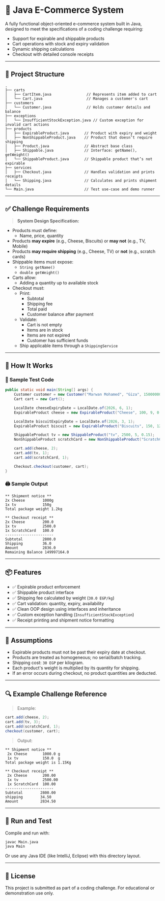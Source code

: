 # 🛒 Java E-Commerce System

A fully functional object-oriented e-commerce system built in Java, designed to meet the specifications of a coding challenge requiring:

- Support for expirable and shippable products
- Cart operations with stock and expiry validation
- Dynamic shipping calculations
- Checkout with detailed console receipts

---

## 📁 Project Structure

```
.
├── carts
│   ├── CartItem.java                // Represents item added to cart
│   └── Cart.java                    // Manages a customer's cart
├── customers
│   └── Customer.java                // Holds customer details and balance
├── exceptions
│   └── InsufficientStockException.java // Custom exception for invalid cart actions
├── products
│   ├── ExpirableProduct.java       // Product with expiry and weight
│   ├── NonShippableProduct.java    // Product that doesn’t require shipping
│   ├── Product.java                // Abstract base class
│   ├── Shippable.java              // Interface: getName(), getWeight()
│   └── ShippableProduct.java       // Shippable product that’s not expirable
├── services
│   ├── Checkout.java               // Handles validation and prints receipts
│   └── Shipping.java               // Calculates and prints shipment details
└── Main.java                       // Test use-case and demo runner
```

---

## ✅ Challenge Requirements

> **System Design Specification:**

- Products must define:
  - Name, price, quantity
- Products **may expire** (e.g., Cheese, Biscuits) or **may not** (e.g., TV, Mobile)
- Products **may require shipping** (e.g., Cheese, TV) or **not** (e.g., scratch cards)
- Shippable items must expose:
  - `String getName()`
  - `double getWeight()`
- Carts allow:
  - Adding a quantity up to available stock
- Checkout must:
  - Print:
    - Subtotal
    - Shipping fee
    - Total paid
    - Customer balance after payment
  - Validate:
    - Cart is not empty
    - Items are in stock
    - Items are not expired
    - Customer has sufficient funds
  - Ship applicable items through a `ShippingService`

---

## 🚀 How It Works

### 🔧 Sample Test Code

```java
public static void main(String[] args) {
    Customer customer = new Customer("Marwan Mohamed", "Giza", 150000000.00);
    Cart cart = new Cart();

    LocalDate cheeseExpiryDate = LocalDate.of(2026, 6, 1);
    ExpirableProduct cheese = new ExpirableProduct("Cheese", 100, 9, 0.5, cheeseExpiryDate);

    LocalDate biscuitExpiryDate = LocalDate.of(2026, 3, 1);
    ExpirableProduct biscuit = new ExpirableProduct("Biscuits", 150, 12, 0.5, biscuitExpiryDate);

    ShippableProduct tv = new ShippableProduct("tv", 2500, 5, 0.15);
    NonShippableProduct scratchCard = new NonShippableProduct("ScratchCard", 100, 20);

    cart.add(cheese, 2);
    cart.add(tv, 1);
    cart.add(scratchCard, 1);

    Checkout.checkout(customer, cart);
}
```

### 🖨️ Sample Output

```
** Shipment notice **
2x Cheese        1000g
1x tv            150g
Total package weight 1.2kg

** Checkout receipt **
2x Cheese        200.0
1x tv            2500.0
1x ScratchCard   100.0
----------------------
Subtotal         2800.0
Shipping         36.0
Amount           2836.0
Remaining Balance 149997164.0
```

---

## 📦 Features

- ✅ Expirable product enforcement
- ✅ Shippable product interface
- ✅ Shipping fee calculated by weight (`30.0 EGP/kg`)
- ✅ Cart validation: quantity, expiry, availability
- ✅ Clean OOP design using interfaces and inheritance
- ✅ Custom exception handling (`InsufficientStockException`)
- ✅ Receipt printing and shipment notice formatting

---

## 📜 Assumptions

- Expirable products must not be past their expiry date at checkout.
- Products are treated as homogeneous; no serial/batch tracking.
- Shipping cost: `30 EGP` per kilogram.
- Each product's weight is multiplied by its quantity for shipping.
- If an error occurs during checkout, no product quantities are deducted.

---

## 🔍 Example Challenge Reference

> Example:

```java
cart.add(cheese, 2);
cart.add(tv, 3);
cart.add(scratchCard, 1);
checkout(customer, cart);
```

> Output:

```
** Shipment notice **
 2x Cheese       1000.0 g
 1x tv           150.0  g
Total package weight is 1.15Kg

** Checkout receipt **
 2x Cheese       200.00
 1x tv           2500.00
 1x ScratchCard  100.00
----------------------
Subtotal 		2800.00
shipping 		34.50
Amount   		2834.50
```

---

## 🧪 Run and Test

Compile and run with:

```bash
javac Main.java
java Main
```

Or use any Java IDE (like IntelliJ, Eclipse) with this directory layout.

---

## 📌 License

This project is submitted as part of a coding challenge. For educational or demonstration use only.
